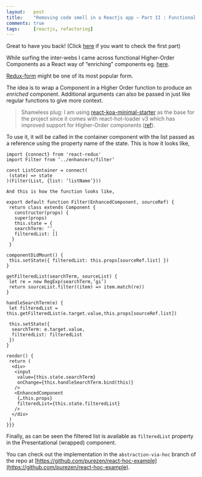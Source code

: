 ```yaml
---
layout:   post
title:    "Removing code smell in a Reactjs app — Part II : Functional HOC to the rescue!"
comments: true
tags:     [reactjs, refactoring]
---
```


Great to have you back! (Click [here](https://medium.com/@purezen_/removing-code-smell-in-a-reactjs-app-6e45c1a76033#.22cbsqvxo) if you want to check the first part)

While surfing the inter-webs I came across functional Higher-Order Components as a React way of “enriching” components eg. [here](https://medium.com/r/?url=http%3A%2F%2Fengineering.blogfoster.com%2Fhigher-order-components-theory-and-practice%2F).

[Redux-form](http://redux-form.com) might be one of its most popular form.

The idea is to wrap a Component in a Higher Order function to produce an *enriched* component. Additional arguments can also be passed in just like regular functions to give more context.

> Shameless plug: I am using  [react-koa-minimal-starter](https://github.com/purezen/react-koa-minimal-starter) as the base for the project since it comes with react-hot-loader v3 which has improved support for Higher-Order components ([ref](https://github.com/gaearon/react-hot-boilerplate/pull/61#issue-148980319)).

To use it, it will be called in the container component with the list passed as a reference using the property name of the state. This is how it looks like,

```javscript
import {connect} from 'react-redux'
import Filter from ‘../enhancers/filter’

const ListContainer = connect(
 (state) => state
)(Filter(List, {list: ‘listName’}))

And this is how the function looks like,

export default function Filter(EnhancedComponent, sourceRef) {
 return class extends Component {
   constructor(props) {
   super(props)
   this.state = {
   searchTerm: ‘’,
   filteredList: []
  }
 }

componentDidMount() {
 this.setState({ filteredList: this.props[sourceRef.list] })
}

getFilteredList(searchTerm, sourceList) {
 let re = new RegExp(searchTerm,’gi’)
 return sourceList.filter((item) => item.match(re))
}

handleSearchTerm(e) {
 let filteredList =  this.getFilteredList(e.target.value,this.props[sourceRef.list])

 this.setState({
  searchTerm: e.target.value,
  filteredList: filteredList
 })
}

render() {
 return (
  <div>
   <input
    value={this.state.searchTerm}
    onChange={this.handleSearchTerm.bind(this)}
   />
   <EnhancedComponent
    {…this.props}
    filteredList={this.state.filteredList}
   />
  </div>
 )
}}}
```

Finally, as can be seen the filtered list is available as `filteredList` property in the Presentational (wrapped) component.

You can check out the implementation in the `abstraction-via-hoc` branch of the repo at [https://github.com/purezen/react-hoc-example](https://github.com/purezen/react-hoc-example).
